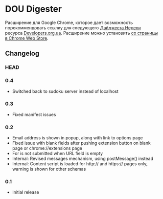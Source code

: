 # DOU Digester

Расширение для Google Chrome, которое дает возможность порекоммендовать ссылку для следующего [Дайджеста Недели](http://www.developers.org.ua/lenta/digests/digest-69/) ресурса [Developers.org.ua](http://developers.org.ua). Расширение можно установить [со страницы в Chrome Web Store](https://chrome.google.com/webstore/detail/nlalnfmniajkdoofjbolijlhpcpcniko).

## Changelog

### HEAD

### 0.4
* Switched back to sudoku server instead of localhost

### 0.3
* Fixed manifest issues

### 0.2
* Email address is shown in popup, along with link to options page
* Fixed issue with blank fields after pushing extension button on blank page or chrome://extensions page
* For is not submitted when URL field is empty
* Internal: Revised messages mechanism, using postMessage() instead
* Internal: Content script is loaded for http:// and https:// pages only, warning is shown for other schemas

### 0.1
* Initial release

